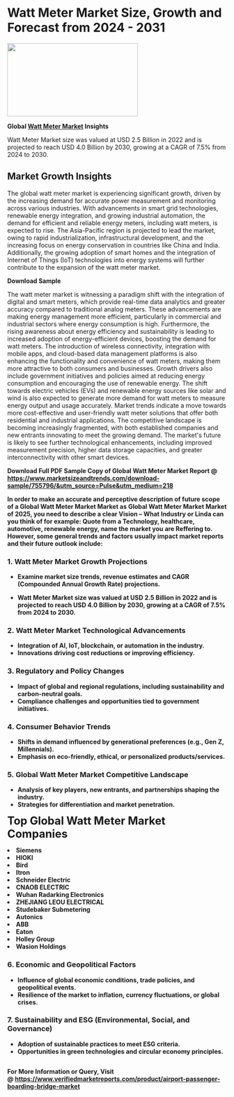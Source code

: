 <H1>Watt Meter Market Size, Growth and Forecast from 2024 - 2031</H1><img class="aligncenter size-medium wp-image-584254" src="https://thirdeyenews.in/wp-content/uploads/2024/09/Global-Market-Research-300x168.jpeg" alt="" width="300" height="168" /><p><strong>Global&nbsp;<a href="https://www.marketsizeandtrends.com/download-sample/755796/&amp;utm_source=Pulse&amp;utm_medium=218">Watt Meter Market</a> Insights</strong></p><p>Watt Meter Market size was valued at USD 2.5 Billion in 2022 and is projected to reach USD 4.0 Billion by 2030, growing at a CAGR of 7.5% from 2024 to 2030.</p><p><h2>Market Growth Insights</h2> <p>The global watt meter market is experiencing significant growth, driven by the increasing demand for accurate power measurement and monitoring across various industries. With advancements in smart grid technologies, renewable energy integration, and growing industrial automation, the demand for efficient and reliable energy meters, including watt meters, is expected to rise. The Asia-Pacific region is projected to lead the market, owing to rapid industrialization, infrastructural development, and the increasing focus on energy conservation in countries like China and India. Additionally, the growing adoption of smart homes and the integration of Internet of Things (IoT) technologies into energy systems will further contribute to the expansion of the watt meter market.</p> <p><strong>Download Sample</strong></p> <p>The watt meter market is witnessing a paradigm shift with the integration of digital and smart meters, which provide real-time data analytics and greater accuracy compared to traditional analog meters. These advancements are making energy management more efficient, particularly in commercial and industrial sectors where energy consumption is high. Furthermore, the rising awareness about energy efficiency and sustainability is leading to increased adoption of energy-efficient devices, boosting the demand for watt meters. The introduction of wireless connectivity, integration with mobile apps, and cloud-based data management platforms is also enhancing the functionality and convenience of watt meters, making them more attractive to both consumers and businesses. Growth drivers also include government initiatives and policies aimed at reducing energy consumption and encouraging the use of renewable energy. The shift towards electric vehicles (EVs) and renewable energy sources like solar and wind is also expected to generate more demand for watt meters to measure energy output and usage accurately. Market trends indicate a move towards more cost-effective and user-friendly watt meter solutions that offer both residential and industrial applications. The competitive landscape is becoming increasingly fragmented, with both established companies and new entrants innovating to meet the growing demand. The market's future is likely to see further technological enhancements, including improved measurement precision, higher data storage capacities, and greater interconnectivity with other smart devices. <p><strong></p><p><span class=""><strong>Download Full PDF Sample Copy of Global Watt Meter Market Report</strong> @ <a href="https://www.marketsizeandtrends.com/download-sample/755796/&amp;utm_source=Pulse&amp;utm_medium=218" target="_blank">https://www.marketsizeandtrends.com/download-sample/755796/&amp;utm_source=Pulse&amp;utm_medium=218</a></span></p><p>In order to make an accurate and perceptive description of future scope of a Global&nbsp;Watt Meter Market Market as Global&nbsp;Watt Meter Market Market of 2025, you need to describe a clear Vision &ndash; What Industry or Linda can you think of for example: Quote from a Technology, healthcare, automotive, renewable energy, name the market you are Reffering to. However, some general trends and factors usually impact market reports and their future outlook include:</p><h3>1.&nbsp;<strong>Watt Meter Market Growth Projections</strong></h3><ul><li>Examine market size trends, revenue estimates and CAGR (Compounded Annual Growth Rate) projections.</li><li><p>Watt Meter Market size was valued at USD 2.5 Billion in 2022 and is projected to reach USD 4.0 Billion by 2030, growing at a CAGR of 7.5% from 2024 to 2030.</p></li></ul><h3>2.&nbsp;<strong>Watt Meter Market Technological Advancements</strong></h3><ul><li>Integration of AI, IoT, blockchain, or automation in the industry.</li><li>Innovations driving cost reductions or improving efficiency.</li></ul><h3>3.&nbsp;<strong>Regulatory and Policy Changes</strong></h3><ul><li>Impact of global and regional regulations, including sustainability and carbon-neutral goals.</li><li>Compliance challenges and opportunities tied to government initiatives.</li></ul><h3>4.&nbsp;<strong>Consumer Behavior Trends</strong></h3><ul><li>Shifts in demand influenced by generational preferences (e.g., Gen Z, Millennials).</li><li>Emphasis on eco-friendly, ethical, or personalized products/services.</li></ul><h3>5.&nbsp;<strong>Global Watt Meter Market Competitive Landscape</strong></h3><ul><li>Analysis of key players, new entrants, and partnerships shaping the industry.</li><li>Strategies for differentiation and market penetration.</li></ul><p data-pm-slice="1 1 []"><span style="color: inherit; font-family: inherit; font-size: 25px;">Top Global Watt Meter Market Companies</span></p><div class="" data-test-id=""><p><li>Siemens</li><li> HIOKI</li><li> Bird</li><li> Itron</li><li> Schneider Electric</li><li> CNAOB ELECTRIC</li><li> Wuhan Radarking Electronics</li><li> ZHEJIANG LEOU ELECTRICAL</li><li> Studebaker Submetering</li><li> Autonics</li><li> ABB</li><li> Eaton</li><li> Holley Group</li><li> Wasion Holdings</li></p></div><h3>6.&nbsp;<strong>Economic and Geopolitical Factors</strong></h3><ul><li>Influence of global economic conditions, trade policies, and geopolitical events.</li><li>Resilience of the market to inflation, currency fluctuations, or global crises.</li></ul><h3>7.&nbsp;<strong>Sustainability and ESG (Environmental, Social, and Governance)</strong></h3><ul><li>Adoption of sustainable practices to meet ESG criteria.</li><li>Opportunities in green technologies and circular economy principles.</li></ul><h2><strong style="font-size: 14px;">For More Information or Query, Visit @&nbsp;</strong><a style="background-color: #ffffff; font-size: 14px;" href="https://www.marketsizeandtrends.com/report/watt-meter-market/" target="_blank">https://www.verifiedmarketreports.com/product/airport-passenger-boarding-bridge-market</a></h2>
